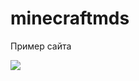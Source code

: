 # minecraftmds
Пример сайта


 <img src="[https://lanyard.kyrie25.me/api/783974618704379904]([https://imgur.com/a/XBFvlVa](https://avatars.mds.yandex.net/i?id=9389c44809c19b51bd94d564ee46c29381452d6d8bddb59c-12527814-images-thumbs&n=13))"/>
